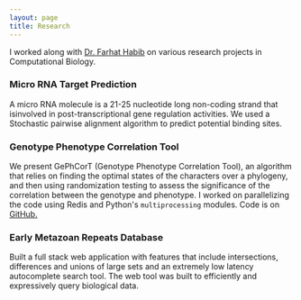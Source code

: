 ```yaml
---
layout: page
title: Research
---
```



<p class="message">
  I worked along with <a href = "http://www.iiserpune.ac.in/~farhat/">Dr. Farhat Habib</a> on various research projects in Computational Biology.
 
</p>

### Micro RNA Target Prediction
A  micro  RNA  molecule  is  a  21-25  nucleotide  long  non-coding  strand  that  isinvolved in post-transcriptional gene regulation activities.
We used a Stochastic pairwise alignment algorithm to predict potential binding sites.

### Genotype Phenotype Correlation Tool
We present GePhCorT (Genotype Phenotype Correlation Tool), an algorithm that relies on finding the optimal states of the characters over a phylogeny, and then using randomization testing to assess the significance of the correlation between the genotype and phenotype. I worked on parallelizing the code using Redis and Python's 
`multiprocessing` modules. Code is on [GitHub.](https://github.com/Farhat/gephcort)

### Early Metazoan Repeats Database
Built a full stack web application with features that include intersections, differences and unions of large sets and an extremely low latency autocomplete search tool. The web tool was built to efficiently and expressively query biological data.